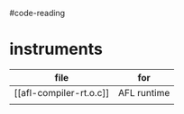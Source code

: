 #code-reading

# instruments

| file                    | for         |
| ----------------------- | ----------- |
| [[afl-compiler-rt.o.c]] | AFL runtime |
|                         |             |
